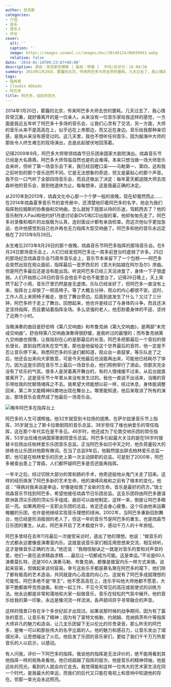 ```yaml
---
author: 张克新
categories:
- 介绍
- 音乐
- 音乐人
- 评论
cover:
  alt: ''
  caption: ''
  image: https://images.soomal.cc/images/doc/20140124/00039943.webp
  relative: false
date: '2014-01-24T09:23:07+08:00'
description: 源自：张克新的博客 | 版权：转载 |  平均/总评分：10.00/30
summary: 2014年1月20日，雾霾的北京，传来阿巴多大师去世的噩耗。几天过去了，我心情异常沉重，就好像离开的是一位亲人。从来没有一位音乐家给我这样的感觉，一方面是我近五年听了阿巴多十多场的音乐会，让我们心灵有了交流，另一方面，大师的音乐从来不是高高在上，似乎远在上帝那边，而又近在身边……
tags:
- 指挥家
- Claudio Abbado
- 阿巴多
title: 阿巴多，远处的亮光
---
```


2014年1月20日，雾霾的北京，传来阿巴多大师去世的噩耗。几天过去了，我心情异常沉重，就好像离开的是一位亲人。从来没有一位音乐家给我这样的感觉，一方面是我近五年听了阿巴多十多场的音乐会，让我们心灵有了交流，另一方面，大师的音乐从来不是高高在上，似乎远在上帝那边，而又近在身边。音乐给我那种亲切感，是我从来没有感受过的。这几天里，我也不想听任何音乐，因为脑海中大师的那些令人终生难忘的现场演出，总是此起彼伏地回荡着。

记得2009年9月，阿巴多大师带领琉森节日乐团来国家大剧院演出。琉森音乐节已经是大名鼎鼎，阿巴多大师驾临自然也是机会难得。本来只想当做一场大师音乐会来听，但听了第一场音乐会下来，我已经目瞪口呆――马勒第一、第四，这和我之前听到的那个音乐迥然不同。它是无法想象的奇迹，但又是最贴心的那个声音。我不仅一口气听了全部四场音乐会，而且还做出了决定：每年夏天都追随大师去琉森听他的音乐会，直到他退休为止。每每想来，这是我最正确的决定。

从2010年到2013年，琉森文化中心那一个个梦一般的夜晚，现在却戛然而止……在2014年琉森夏季音乐节的宣传册中，还清楚地印着阿巴多的名字，他会为我们指挥勃拉姆斯的协奏曲和交响曲，怎么就抛下翘首以待的乐迷，驾鹤西去了？他的音乐制作人Paul和他约好1月底讨论新DVD和CD出版的事，他却匆匆先走了。阿巴多对录像和唱片的出版极为认真，连封面设计都有亲自检查。而这次他似乎更加急迫，也许他感觉到自己也许再也无力指挥大型交响曲了。阿巴多和他的音乐永远定格在了2013年8月26日。

永生难忘2013年8月26日的那个夜晚，琉森音乐节阿巴多指挥的那场音乐会。在8月24日那场音乐会上，人们已经发现阿巴多比一周多前登台时虚弱了许多。25日的那场纪念琉森音乐会75周年音乐会上，音乐节本来留下了一个包袱――阿巴多会突然出现在观众面前，指挥最后一首罗西尼的《意大利姑娘在阿尔及尔》序曲。但是阿巴多最后还是没有能出现。听说阿巴多已经三天没进食了，身体一下子很虚弱。人们开始担心26日的音乐会他会不会也不能登台了。记得26日晚上，天上突然下起了小雨，音乐厅里仍然是座无虚席。乐队已经坐好了，但阿巴多一直没有上来，指挥台上却放了一把高椅子。等了大概五分钟，观众的内心都很不安。这时，工作人员上来把椅子搬走，放在了舞台旁边。后面到底发生了什么？又过了三分钟，阿巴多终于走上了舞台。回想起来，他也许是经过了与身体的斗争，而且还决定坚持指挥，而且要站着指挥全场。多么坚强的老人，他忍耐着身体的不适，坚持了近两个小时。

当晚演奏的曲目是舒伯特《第八交响曲》和布鲁克纳《第九交响曲》，是两部“未完成交响曲”。舒伯特第八交响曲演奏得很舒缓，是我听过的最慢的；而布鲁克纳第九交响曲也很慢，让我铭刻在心的是那最后的长音。阿巴多把那最后一个音拉的很长很长，直到自然消失在空气里。那也是他留给这个世界最后的音符，他一定是不忍让音乐停下来。熟悉阿巴多的乐迷们都知道，观众会一直鼓掌，等乐队走了之后，他还会出来向大家致意，可是今天他最后也没能再出来，可能他已经耗尽了体力。因为这是乐团在音乐节上最后一场音乐会，他们照例举行了酒会。但那天完全没有了欢乐的气氛。很多人是哭着离开舞台的，有的人情绪缓不过来，从后台就直接离开了。这是音乐节十年里从来没有发生过的。我也一直说不出话来，当晚的音乐带给我的忧郁情绪挥之不去。我希望大师能想以前一样，经过休息，身体能调整回来，第二年又能精神抖擞地出现在舞台上。哪里能知道，他后来取消了所有的演出，那场音乐会竟然成了他最后一场音乐会。

![晚年阿巴多在指挥台上](https://images.soomal.cc/images/doc/20140124/00039943.webp)





阿巴多的人生可谓辉煌。他32岁就受到卡拉扬的提携，在萨尔兹堡音乐节上指挥，35岁就当上了斯卡拉歌剧院的音乐总监，38岁担任了维也纳爱乐的常任指挥，这在那个年代实在是不多见。46岁时，他还成为了伦敦交响乐团的常任指挥，53岁出任维也纳国家歌剧院音乐总监。阿巴多引起最大关注的是在56岁时接替卡拉扬出任柏林爱乐乐团音乐总监。正当阿巴多如日中天之时，他负荷量较大的排练也让乐团对他颇有微词。在当了总监9年后，他毅然提出辞去柏林爱乐总监一职，他可是在柏林爱乐的历史上第一次主动辞职的总监。可是到了2000年，阿巴多被查出患上了胃癌，人们都怀疑阿巴多是否还能再指挥。

一年半之后，经过切除大部分的胃和肠的手术，他奇迹般地从鬼门关走了回来。这样的经历焕发了阿巴多新的艺术生命，他的演绎风格和之前有了根本的变化。他说：“得病对我来说是幸运，好像是给我了全新的生命。音乐是最好的药方。”瑞士琉森音乐节找到阿巴多，希望他接任琉森节日乐团总监。这支乐团将由阿巴多邀请欧洲各顶尖乐团的顶尖乐手组成，曲目可以由他制定。这样一来，倒是让阿巴多眼前一亮。如果再担任一支职业乐团的总监，肯定还会身心疲惫。这个任由他来运筹帷幄的乐团，也许是他继续实现音乐理想的绿洲。2002年，当阿巴多重新回到舞台，他已经是形消瘦弱的老人了，但这一年的音乐节是阿巴多的重生，也是琉森节日乐团的重生。从此，阿巴多开启了艺术极度升华，感动千万人的十年旅程。

阿巴多曾经在去年11月最后一次接受采访时，道出了他的理想。他说：“做音乐的方式都永远要像是演奏室内乐。这就是说音乐家们相互用思想来交流，相互倾听。这才是做音乐正确的方法。”他还说：“我相信秘诀之一就是对音乐的爱和对声音的爱。他们一直在追求精益求精……最后让一切都成为可能。这是幸运。”不论是60人演奏莫扎特，还是100人演奏马勒、布鲁克纳，都像是做室内乐一样方式来做。说起来容易，但做起来谈何容易。幸亏这些乐手都是慕名聚在阿巴多的麾下，他们除了都有极高的艺术造诣，共同就是内心高度的向心力。这就有了阿巴多成就理想的可能性。阿巴多绝不是“帝王”，他不愿高高在上，连乐手叫他大师他都不愿意，大家干脆都直呼克劳迪奥。和他一起工作，不见今天常见的高压或驱使式的训练方法。他永远都是非常和蔼地和大家一起做音乐，音乐在轻松的气氛中展开。他的音乐给我的第一印象，永远是像河流一样流淌，各声部间异乎寻常融合的声音。

这样的情景只有在半个多世纪前才出现过。如果说那时候的战争期间，因为有了嚣张的意志，让音乐有了精神；因为有了富特文格勒、约胡姆、克纳佩茨布什等指挥大师非凡的魅力和造诣，让几支乐团留下无以伦比的珍贵录音，那么昨天的阿巴多，是唯一可以和那些伟大的名字比肩的人。他的魅力和感召力，让音乐发出了熠熠光泽，让思想碰出了火花。他启发了乐团的音乐家们，更给了我们千千万万热爱音乐的人以启示，以感动。

有人问我，评价一下阿巴多的指挥。我说他的指挥是无法评价的，绝不能用看到其他指挥一样的视角来看他。他已经超越了指挥的层次，他是音乐的精神领袖，他是远处的亮光，看到的人就会向它走去。我觉得能和这样一位伟大的艺术家生活在同一个时代，是我最大的幸运，而我们的后代又只能在电视上和音响中知道他的存在。但那一束光会永远照亮。